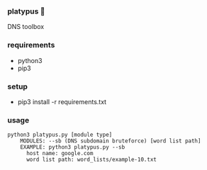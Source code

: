 ### platypus 🦆

DNS toolbox

### requirements 
- python3
- pip3

### setup
- pip3 install -r requirements.txt

### usage
```
python3 platypus.py [module type]
    MODULES: --sb (DNS subdomain bruteforce) [word list path]
    EXAMPLE: python3 platypus.py --sb
      host name: google.com
      word list path: word_lists/example-10.txt
```
